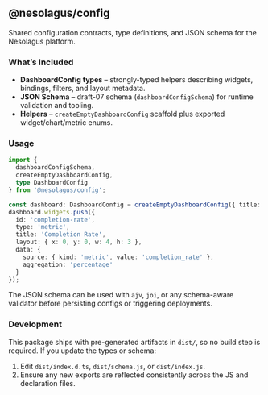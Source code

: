 ## @nesolagus/config

Shared configuration contracts, type definitions, and JSON schema for the Nesolagus platform.

### What’s Included

- **DashboardConfig types** – strongly-typed helpers describing widgets, bindings, filters, and layout metadata.
- **JSON Schema** – draft-07 schema (`dashboardConfigSchema`) for runtime validation and tooling.
- **Helpers** – `createEmptyDashboardConfig` scaffold plus exported widget/chart/metric enums.

### Usage

```ts
import {
  dashboardConfigSchema,
  createEmptyDashboardConfig,
  type DashboardConfig
} from '@nesolagus/config';

const dashboard: DashboardConfig = createEmptyDashboardConfig({ title: 'Survey Results' });
dashboard.widgets.push({
  id: 'completion-rate',
  type: 'metric',
  title: 'Completion Rate',
  layout: { x: 0, y: 0, w: 4, h: 3 },
  data: {
    source: { kind: 'metric', value: 'completion_rate' },
    aggregation: 'percentage'
  }
});
```

The JSON schema can be used with `ajv`, `joi`, or any schema-aware validator before persisting configs or triggering deployments.

### Development

This package ships with pre-generated artifacts in `dist/`, so no build step is required. If you update the types or schema:

1. Edit `dist/index.d.ts`, `dist/schema.js`, or `dist/index.js`.
2. Ensure any new exports are reflected consistently across the JS and declaration files.

